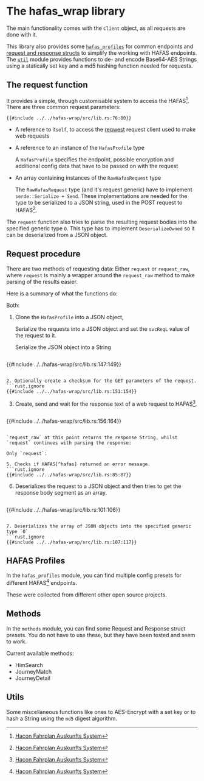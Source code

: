 # The hafas_wrap library

The main functionality comes with the `Client` object, as all requests are done with it.

This library also provides some [`hafas_profiles`](#hafas-profiles) for common endpoints and [request and response structs](#methods) to simplify the working with HAFAS endpoints.
The [`util`](#utils) module provides functions to de- and encode Base64-AES Strings using a statically set key and a md5 hashing function needed for requests.

## The request function

It provides a simple, through customisable system to access the HAFAS[^hafas].
There are three common request parameters:
```rust,ignore
{{#include ../../hafas-wrap/src/lib.rs:76:80}}
```
- A reference to it`self`, to access the [reqwest] request client used to make web requests

- A reference to an instance of the `HafasProfile` type
  
  A `HafasProfile` specifies the endpoint, possible encryption and additional config data that have to be passed on with the request

- An array containing instances of the `RawHafasRequest` type

  The `RawHafasRequest` type (and it's request generic) have to implement `serde::Serialize + Send`. 
  These implementations are needed for the type to be serialized to a JSON string, used in the POST request to HAFAS[^hafas].

The `request` function also tries to parse the resulting request bodies into the specified generic type `O`. 
This type has to implement `DeserializeOwned` so it can be deserialized from a JSON object. 

## Request procedure
There are two methods of requesting data: Either `request` or `request_raw`, 
where `request` is mainly a wrapper around the `request_raw` method to make parsing of the results easier.

Here is a summary of what the functions do:

Both:

1. Clone the `HafasProfile` into a JSON object,
  
   Serialize the requests into a JSON object and set the `svcReqL` value of the request to it. 
  
   Serialize the JSON object into a String
   ```rust,ignore
{{#include ../../hafas-wrap/src/lib.rs:147:149}}
   ```

2. Optionally create a checksum for the GET parameters of the request.
   ```rust,ignore
{{#include ../../hafas-wrap/src/lib.rs:151:154}}
   ```
   
3. Create, send and wait for the response text of a web request to HAFAS[^hafas].
   ```rust,ignore
{{#include ../../hafas-wrap/src/lib.rs:156:164}}
   ```

`request_raw` at this point returns the response String, whilst `request` continues with parsing the response:

Only `request`:

5. Checks if HAFAS[^hafas] returned an error message.
   ```rust,ignore
{{#include ../../hafas-wrap/src/lib.rs:85:87}}
   ```

6. Deserializes the request to a JSON object and then tries to get the response body segment as an array.
   ```rust,ignore
{{#include ../../hafas-wrap/src/lib.rs:101:106}}
   ```

7. Deserializes the array of JSON objects into the specified generic type `O`
   ```rust,ignore
{{#include ../../hafas-wrap/src/lib.rs:107:117}}
   ```

## HAFAS Profiles
In the `hafas_profiles` module, you can find multiple config presets for different HAFAS[^hafas] endpoints. 

These were collected from different other open source projects.

## Methods
In the `methods` module, you can find some Request and Response struct presets. You do not have to use these, but they have been tested and seem to work.

Current available methods:
- HimSearch
- JourneyMatch
- JourneyDetail

## Utils
Some miscellaneous functions like ones to AES-Encrypt with a set key or to hash a String using the `md5` digest algorithm. 

[reqwest]: https://crates.io/crates/reqwest
[^hafas]: [Hacon Fahrplan Auskunfts System](https://de.wikipedia.org/wiki/HAFAS)

